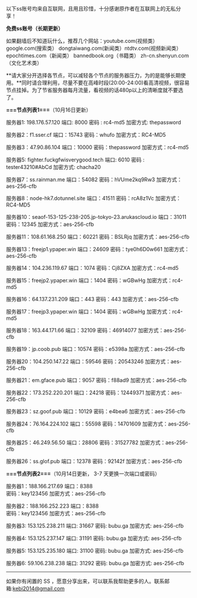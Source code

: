 以下ss账号均来自互联网，且用且珍惜，十分感谢原作者在互联网上的无私分享！

**免费ss账号（长期更新）**

如果翻墙后不知道玩什么，推荐几个网站：youtube.com(视频类）  google.com(搜索类）  dongtaiwang.com(新闻类）ntdtv.com(视频新闻类）
epochtimes.com（新闻类）
bannedbook.org（书籍类）
zh-cn.shenyun.com（文化艺术类）


**请大家分开选择各节点，可以减轻各个节点的服务器压力，为的是能够长期使用。**同时请合理利用，尽量不要在高峰时段(20:00-24:00)看高清视频，很容易节点挂掉。为了节省服务器每月流量，看视频的话480p以上的清晰度就不要选了。

**===节点列表1===**（10月16日更新）

服务器1: 198.176.57.120
端口:  8000
密码 : rc4-md5
加密方式: thepassword

服务器2：f1.sser.cf
端口：15743
密码：whufo
加密方式：RC4-MD5

服务器3：47.90.86.104
端口：10000
密码：thepassword
加密方式：rc4-md5  

服务器5: fighter.fuckgfwisverygood.tech
端口:  6010
密码 : tester43210#AbCd
加密方式: chacha20

服务器7：ss.rainman.me
端口：54082 
密码：hVUme2kq9Rw3 
加密方式：aes-256-cfb

服务器8：node-hk7.dotunnel.site
端口：41511 
密码：rcA8z1Vc 
加密方式：RC4-MD5

服务器10：seaof-153-125-238-205.jp-tokyo-23.arukascloud.io
端口：31011
密码：12345
加密方式：aes-256-cfb

服务器11：108.61.168.250
端口：60221
密码：BSLRjq
加密方式：aes-256-cfb


服务器13：freejp1.ypaper.win
端口：24609
密码：tye0h6D0w661
加密方式：aes-256-cfb

服务器14：104.236.119.67
端口：1074
密码：Cj8ZXA
加密方式：rc4-md5

服务器15：freejp2.ypaper.win
端口：1404
密码：wGBwHg
加密方式：rc4-md5

服务器16：64.137.231.209
端口：443
密码：443
加密方式：aes-256-cfb

服务器17：freejp3.ypaper.win
端口：1404
密码：wGBwHg
加密方式：rc4-md5

服务器18：163.44.171.66
端口：32109
密码：46914077
加密方式：aes-256-cfb

服务器19：jp.coob.pub
端口：10574
密码：e5398a
加密方式：aes-256-cfb

服务器20：104.250.147.22
端口：59546
密码：20543246
加密方式：aes-256-cfb


服务器21：em.gface.pub
端口：9057
密码：f88ad9
加密方式：aes-256-cfb


服务器22：173.252.220.201
端口：24218
密码：12449371
加密方式：aes-256-cfb

服务器23：sz.goof.pub
端口：10129
密码：e4bea6
加密方式：aes-256-cfb


服务器24：76.164.224.102
端口：55598
密码：14701609
加密方式：aes-256-cfb

服务器25：46.249.56.50
端口：28806
密码：31527782
加密方式：aes-256-cfb

服务器26：ss.glof.pub
端口：12378
密码：92142f
加密方式：aes-256-cfb


**===节点列表2===**（10月14日更新， 3-7 天更换一次端口或密码）

服务器1：188.166.217.69
端口：8388  
密码：key123456
加密方式：aes-256-cfb

服务器2：188.166.252.223
端口：8388  
密码：key123456
加密方式：aes-256-cfb

服务器3: 153.125.238.211
端口: 31667
密码: bubu.ga
加密方式: aes-256-cfb

服务器4: 153.125.237.147
端口: 31191
密码: bubu.ga
加密方式: aes-256-cfb

服务器5: 153.125.235.180
端口: 31100
密码: bubu.ga
加密方式: aes-256-cfb

服务器6: 59.106.238.238
端口: 31292
密码: bubu.ga
加密方式: aes-256-cfb

***

如果你有闲置的 SS ，愿意分享出来，可以联系我帮助更多的人。联系邮箱:kebi2014@gmail.com



